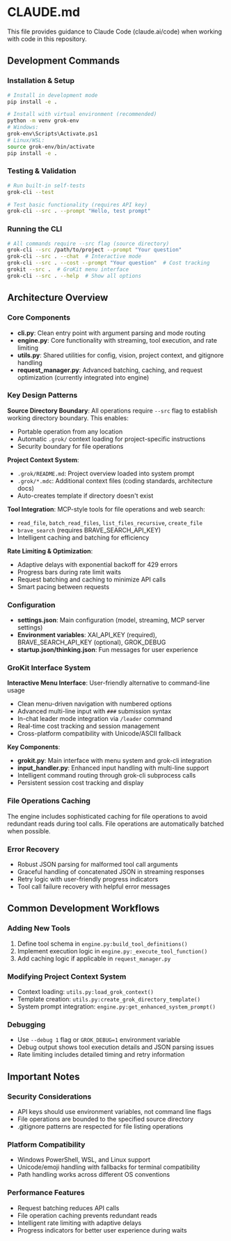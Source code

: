 # CLAUDE.md

This file provides guidance to Claude Code (claude.ai/code) when working with code in this repository.

## Development Commands

### Installation & Setup
```bash
# Install in development mode
pip install -e .

# Install with virtual environment (recommended)
python -m venv grok-env
# Windows:
grok-env\Scripts\Activate.ps1
# Linux/WSL:
source grok-env/bin/activate
pip install -e .
```

### Testing & Validation
```bash
# Run built-in self-tests
grok-cli --test

# Test basic functionality (requires API key)
grok-cli --src . --prompt "Hello, test prompt"
```

### Running the CLI
```bash
# All commands require --src flag (source directory)
grok-cli --src /path/to/project --prompt "Your question"
grok-cli --src . --chat  # Interactive mode
grok-cli --src . --cost --prompt "Your question"  # Cost tracking
grokit --src .  # GroKit menu interface
grok-cli --src . --help  # Show all options
```

## Architecture Overview

### Core Components
- **cli.py**: Clean entry point with argument parsing and mode routing
- **engine.py**: Core functionality with streaming, tool execution, and rate limiting
- **utils.py**: Shared utilities for config, vision, project context, and gitignore handling
- **request_manager.py**: Advanced batching, caching, and request optimization (currently integrated into engine)

### Key Design Patterns

**Source Directory Boundary**: All operations require `--src` flag to establish working directory boundary. This enables:
- Portable operation from any location
- Automatic `.grok/` context loading for project-specific instructions
- Security boundary for file operations

**Project Context System**: 
- `.grok/README.md`: Project overview loaded into system prompt
- `.grok/*.mdc`: Additional context files (coding standards, architecture docs)
- Auto-creates template if directory doesn't exist

**Tool Integration**: MCP-style tools for file operations and web search:
- `read_file`, `batch_read_files`, `list_files_recursive`, `create_file`
- `brave_search` (requires BRAVE_SEARCH_API_KEY)
- Intelligent caching and batching for efficiency

**Rate Limiting & Optimization**:
- Adaptive delays with exponential backoff for 429 errors
- Progress bars during rate limit waits
- Request batching and caching to minimize API calls
- Smart pacing between requests

### Configuration
- **settings.json**: Main configuration (model, streaming, MCP server settings)
- **Environment variables**: XAI_API_KEY (required), BRAVE_SEARCH_API_KEY (optional), GROK_DEBUG
- **startup.json/thinking.json**: Fun messages for user experience

### GroKit Interface System
**Interactive Menu Interface**: User-friendly alternative to command-line usage
- Clean menu-driven navigation with numbered options
- Advanced multi-line input with `###` submission syntax
- In-chat leader mode integration via `/leader` command
- Real-time cost tracking and session management
- Cross-platform compatibility with Unicode/ASCII fallback

**Key Components**:
- **grokit.py**: Main interface with menu system and grok-cli integration
- **input_handler.py**: Enhanced input handling with multi-line support
- Intelligent command routing through grok-cli subprocess calls
- Persistent session cost tracking and display

### File Operations Caching
The engine includes sophisticated caching for file operations to avoid redundant reads during tool calls. File operations are automatically batched when possible.

### Error Recovery
- Robust JSON parsing for malformed tool call arguments
- Graceful handling of concatenated JSON in streaming responses
- Retry logic with user-friendly progress indicators
- Tool call failure recovery with helpful error messages

## Common Development Workflows

### Adding New Tools
1. Define tool schema in `engine.py:build_tool_definitions()`
2. Implement execution logic in `engine.py:_execute_tool_function()`
3. Add caching logic if applicable in `request_manager.py`

### Modifying Project Context System
- Context loading: `utils.py:load_grok_context()`
- Template creation: `utils.py:create_grok_directory_template()`
- System prompt integration: `engine.py:get_enhanced_system_prompt()`

### Debugging
- Use `--debug 1` flag or `GROK_DEBUG=1` environment variable
- Debug output shows tool execution details and JSON parsing issues
- Rate limiting includes detailed timing and retry information

## Important Notes

### Security Considerations
- API keys should use environment variables, not command line flags
- File operations are bounded to the specified source directory
- .gitignore patterns are respected for file listing operations

### Platform Compatibility
- Windows PowerShell, WSL, and Linux support
- Unicode/emoji handling with fallbacks for terminal compatibility
- Path handling works across different OS conventions

### Performance Features
- Request batching reduces API calls
- File operation caching prevents redundant reads
- Intelligent rate limiting with adaptive delays
- Progress indicators for better user experience during waits